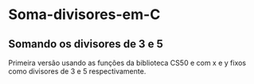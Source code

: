 # Soma-divisores-em-C
## Somando os divisores de 3 e 5
Primeira versão usando as funções da biblioteca CS50 e com x e y fixos como divisores de 3 e 5 respectivamente.
